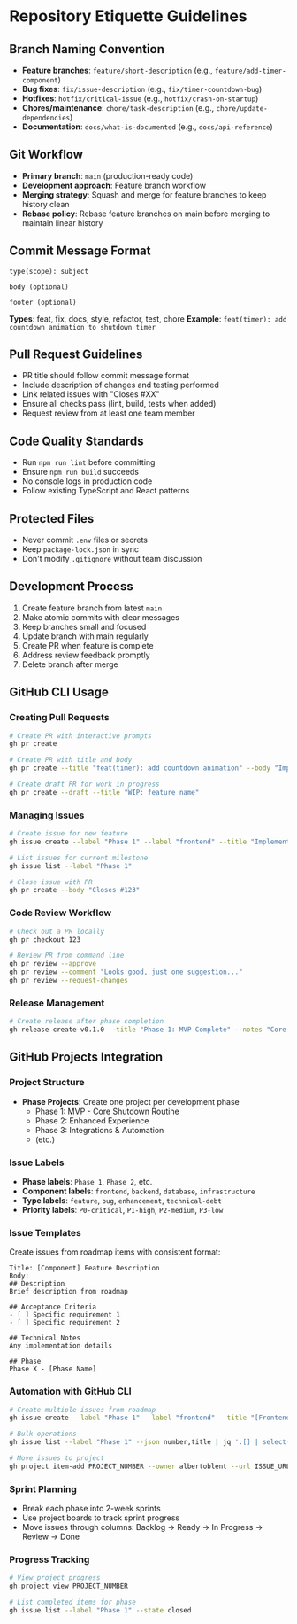 # Repository Etiquette Guidelines

## Branch Naming Convention
- **Feature branches**: `feature/short-description` (e.g., `feature/add-timer-component`)
- **Bug fixes**: `fix/issue-description` (e.g., `fix/timer-countdown-bug`)
- **Hotfixes**: `hotfix/critical-issue` (e.g., `hotfix/crash-on-startup`)
- **Chores/maintenance**: `chore/task-description` (e.g., `chore/update-dependencies`)
- **Documentation**: `docs/what-is-documented` (e.g., `docs/api-reference`)

## Git Workflow
- **Primary branch**: `main` (production-ready code)
- **Development approach**: Feature branch workflow
- **Merging strategy**: Squash and merge for feature branches to keep history clean
- **Rebase policy**: Rebase feature branches on main before merging to maintain linear history

## Commit Message Format
```
type(scope): subject

body (optional)

footer (optional)
```

**Types**: feat, fix, docs, style, refactor, test, chore
**Example**: `feat(timer): add countdown animation to shutdown timer`

## Pull Request Guidelines
- PR title should follow commit message format
- Include description of changes and testing performed
- Link related issues with "Closes #XX"
- Ensure all checks pass (lint, build, tests when added)
- Request review from at least one team member

## Code Quality Standards
- Run `npm run lint` before committing
- Ensure `npm run build` succeeds
- No console.logs in production code
- Follow existing TypeScript and React patterns

## Protected Files
- Never commit `.env` files or secrets
- Keep `package-lock.json` in sync
- Don't modify `.gitignore` without team discussion

## Development Process
1. Create feature branch from latest `main`
2. Make atomic commits with clear messages
3. Keep branches small and focused
4. Update branch with main regularly
5. Create PR when feature is complete
6. Address review feedback promptly
7. Delete branch after merge

## GitHub CLI Usage

### Creating Pull Requests
```bash
# Create PR with interactive prompts
gh pr create

# Create PR with title and body
gh pr create --title "feat(timer): add countdown animation" --body "Implements smooth countdown animation for shutdown timer"

# Create draft PR for work in progress
gh pr create --draft --title "WIP: feature name"
```

### Managing Issues
```bash
# Create issue for new feature
gh issue create --label "Phase 1" --label "frontend" --title "Implement habit configuration screen"

# List issues for current milestone
gh issue list --label "Phase 1"

# Close issue with PR
gh pr create --body "Closes #123"
```

### Code Review Workflow
```bash
# Check out a PR locally
gh pr checkout 123

# Review PR from command line
gh pr review --approve
gh pr review --comment "Looks good, just one suggestion..."
gh pr review --request-changes
```

### Release Management
```bash
# Create release after phase completion
gh release create v0.1.0 --title "Phase 1: MVP Complete" --notes "Core shutdown routine functionality"
```

## GitHub Projects Integration

### Project Structure
- **Phase Projects**: Create one project per development phase
  - Phase 1: MVP - Core Shutdown Routine
  - Phase 2: Enhanced Experience
  - Phase 3: Integrations & Automation
  - (etc.)

### Issue Labels
- **Phase labels**: `Phase 1`, `Phase 2`, etc.
- **Component labels**: `frontend`, `backend`, `database`, `infrastructure`
- **Type labels**: `feature`, `bug`, `enhancement`, `technical-debt`
- **Priority labels**: `P0-critical`, `P1-high`, `P2-medium`, `P3-low`

### Issue Templates
Create issues from roadmap items with consistent format:
```
Title: [Component] Feature Description
Body:
## Description
Brief description from roadmap

## Acceptance Criteria
- [ ] Specific requirement 1
- [ ] Specific requirement 2

## Technical Notes
Any implementation details

## Phase
Phase X - [Phase Name]
```

### Automation with GitHub CLI
```bash
# Create multiple issues from roadmap
gh issue create --label "Phase 1" --label "frontend" --title "[Frontend] Basic PWA setup with offline capability"

# Bulk operations
gh issue list --label "Phase 1" --json number,title | jq '.[] | select(.title | contains("[Frontend]"))'

# Move issues to project
gh project item-add PROJECT_NUMBER --owner albertoblent --url ISSUE_URL
```

### Sprint Planning
- Break each phase into 2-week sprints
- Use project boards to track sprint progress
- Move issues through columns: Backlog → Ready → In Progress → Review → Done

### Progress Tracking
```bash
# View project progress
gh project view PROJECT_NUMBER

# List completed items for phase
gh issue list --label "Phase 1" --state closed
```